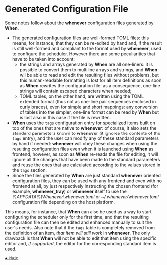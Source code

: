 # Generated Configuration File

Some notes follow about the **whenever** configuration files generated by **When**.

* The generated configuration files are well-formed TOML files: this means, for instance, that they can be re-edited by hand and, if the result is still well-formed and compliant to the format used by **whenever**, used to configure the scheduler. However there are some peculiarities that have to be taken into account:
  * the strings and arrays generated by **When** are all one-liners: it is possible to convert them to multiline arrays and strings, and **When** wil be able to read and edit the resulting files without problems, but this human-readable formatting is lost for all item definitions as soon as **When** rewrites the configuration file: as a consequence, one-line strings will contain escaped characters when needed;
  * TOML tables, on the other hand, are written using the TOML extended format (thus not as one-line pair sequences enclosed in curly braces), even for simple and short mappings: any conversion of tables into the simpler, one-line format can be read by **When** but is lost also in this case if the file is rewritten.
* **When** uses the `tags` configuration entry for specialized items built on top of the ones that are native to **whenever**: of course, it also sets the standard parameters known to **whenever** (it ignores the contents of the `tags` entry), and the user can modify any of these standard parameters by hand if needed: **whenever** will obey these changes when using the resulting configuration files even when it is launched using **When** as frontend; however, as soon as **When** re-reads the file for editing, it will ignore all the changes that have been made to the standard parameters and reuse the ones that are calculated according to the values stored in the `tags` section.
* Since the files generated by **When** are just standard **whenever** oriented configuration files, they can be used with any frontend and even with no frontend at all, by just respectively instructing the chosen frontend (for example, **whenever_tray**) or **whenever** itself to use the _%APPDATA%\Whenever\whenever.toml_ or _~/.whenever/whenever.toml_ configuration file depending on the host platform.

This means, for instance, that **When** can also be used as a way to start configuring the scheduler only for the first time, and that the resulting configuration file can then be edited and enhanced manually to suit the user's needs. Also note that if the `tags` table is completely removed from the definition of an item, _that item will still work_ in **whenever**. The only drawback is that **When** will not be able to edit that item using the specific editor and, _if supported_, the editor for the corresponding standard item is used.


[`◀ Main`](main.md)
